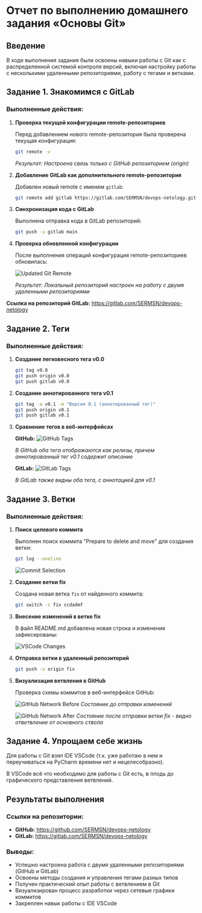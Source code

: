 # Отчет по выполнению домашнего задания «Основы Git»

## Введение

В ходе выполнения задания были освоены навыки работы с Git как с распределенной системой контроля версий, включая настройку работы с несколькими удаленными репозиториями, работу с тегами и ветками.

## Задание 1. Знакомимся с GitLab

### Выполненные действия:

1. **Проверка текущей конфигурации remote-репозиториев**
   
   Перед добавлением нового remote-репозитория была проверена текущая конфигурация:
   ```bash
   git remote -v
   ```

   *Результат: Настроена связь только с GitHub репозиторием (origin)*

2. **Добавление GitLab как дополнительного remote-репозитория**

   Добавлен новый remote с именем `gitlab`:
   ```bash
   git remote add gitlab https://gitlab.com/SERMSN/devops-netology.git
   ```

3. **Синхронизация кода с GitLab**

   Выполнена отправка кода в GitLab репозиторий:
   ```bash
   git push -u gitlab main
   ```

4. **Проверка обновленной конфигурации**

   После выполнения операций конфигурация remote-репозиториев обновилась:
   
   ![Updated Git Remote](images/Git_remote_t1.png)

   *Результат: Локальный репозиторий настроен на работу с двумя удаленными репозиториями*

**Ссылка на репозиторий GitLab:** https://gitlab.com/SERMSN/devops-netology

## Задание 2. Теги

### Выполненные действия:

1. **Создание легковесного тега v0.0**
   ```bash
   git tag v0.0
   git push origin v0.0
   git push gitlab v0.0
   ```

2. **Создание аннотированного тега v0.1**
   ```bash
   git tag -a v0.1 -m "Версия 0.1 (аннотированный тег)"
   git push origin v0.1
   git push gitlab v0.1
   ```

3. **Сравнение тегов в веб-интерфейсах**

   **GitHub:**
   ![GitHub Tags](images/GitHub_tag_t2.png)
   
   *В GitHub оба тега отображаются как релизы, причем аннотированный тег v0.1 содержит описание*

   **GitLab:**
   ![GitLab Tags](images/GitLab_tag_t2.png)
   
   *В GitLab также видны оба тега, с аннотацией для v0.1*

## Задание 3. Ветки

### Выполненные действия:

1. **Поиск целевого коммита**

   Выполнен поиск коммита "Prepare to delete and move" для создания ветки:
   ```bash
   git log --oneline
   ```
   
   ![Commit Selection](images/Commit_select_t3.png)

2. **Создание ветки fix**

   Создана новая ветка `fix` от найденного коммита:
   ```bash
   git switch -c fix ccdadmf
   ```

3. **Внесение изменений в ветке fix**

   В файл README.md добавлена новая строка и изменения зафиксированы:
   
   ![VSCode Changes](images/VSCode_t4.png)

4. **Отправка ветки в удаленный репозиторий**
   ```bash
   git push -u origin fix
   ```

5. **Визуализация ветвления в GitHub**

   Проверка схемы коммитов в веб-интерфейсе GitHub:
   
   ![GitHub Network Before](images/GitHub_fix_t3.png)
   *Состояние до отправки изменений*
   
   ![GitHub Network After](images/GitHub_fix_commit_t3.png)
   *Состояние после отправки ветки fix - видно ответвление от основного ствола*

## Задание 4. Упрощаем себе жизнь

Для работы с Git взял IDE VSCode (т.к. уже работаю в нем и переучиваться на PyCharm времени нет и нецелесобразно).

В VSCode всё что необходимо для работы с Git есть, в плодь до графического представления ветвлений.



## Результаты выполнения

### Ссылки на репозитории:
- **GitHub:** https://github.com/SERMSN/devops-netology
- **GitLab:** https://gitlab.com/SERMSN/devops-netology

### Выводы:
- Успешно настроена работа с двумя удаленными репозиториями (GitHub и GitLab)
- Освоены методы создания и управления тегами разных типов
- Получен практический опыт работы с ветвлением в Git
- Визуализирован процесс разработки через сетевые графики коммитов
- Закреплен навык работы с IDE VSCode